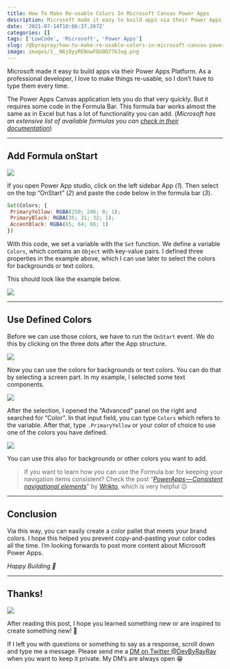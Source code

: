 ```yaml
---
title: How To Make Re-usable Colors In Microsoft Canvas Power Apps
description: Microsoft made it easy to build apps via their Power Apps Platform. As a professional developer, I love to make things re-usable, so I don’t have to type them every time. The Power Apps Canvas application lets you do that very quickly. But it requires some code in the Formula Bar.
date: '2021-07-14T10:06:37.267Z'
categories: []
tags: ['LowCode', 'Microsoft', 'Power Apps']
slug: /@byrayray/how-to-make-re-usable-colors-in-microsoft-canvas-power-apps-e3a971f68148
image: images/1__N6j8yyRENowFQG0Q77b3ug.png
---
```


Microsoft made it easy to build apps via their Power Apps Platform. As a professional developer, I love to make things re-usable, so I don’t have to type them every time.

The Power Apps Canvas application lets you do that very quickly. But it requires some code in the Formula Bar. This formula bar works almost the same as in Excel but has a lot of functionality you can add. (_Microsoft has an extensive list of available formulas you can_ [_check in their documentation_](https://docs.microsoft.com/nl-nl/powerapps/maker/canvas-apps/formula-reference))

---
## Add Formula onStart

![](/images/1__ZKXikNZrMHv9CBfx9hM0RA.png)

If you open Power App studio, click on the left sidebar App (_1_). Then select on the top “OnStart” (_2_) and paste the code below in the formula bar (_3_).

```js
Set(Colors; {  
 PrimaryYellow: RGBA(250; 246; 0; 1);  
 PrimaryBlack: RGBA(35; 31; 32; 1);  
 AccentBlack: RGBA(65; 64; 66; 1)  
})
```

With this code, we set a variable with the `Set` function. We define a variable `Colors`, which contains an `Object` with key-value pairs. I defined three properties in the example above, which I can use later to select the colors for backgrounds or text colors.

This should look like the example below.

![](/images/1__IAPE6hcMVkzr__l93Mgr5Wg.png)

---
## Use Defined Colors

Before we can use those colors, we have to run the `OnStart` event. We do this by clicking on the three dots after the App structure.

![](/images/1__1MFvBz36q__BQTXythNnSdg.png)

Now you can use the colors for backgrounds or text colors. You can do that by selecting a screen part. In my example, I selected some text components.

![](/images/1__tiYjvxWHRKAK8uqDJCMOjQ.png)

After the selection, I opened the “Advanced” panel on the right and searched for “Color”. In that input field, you can type `Colors` which refers to the variable. After that, type `.PrimaryYellow` or your color of choice to use one of the colors you have defined.

![](/images/1__tTMlLD5YWTaL8nU6mxMWeg.png)

You can use this also for backgrounds or other colors you want to add.

> If you want to learn how you can use the Formula bar for keeping your navigation items consistent? Check the post “[_PowerApps — Consistent navigational elements_](https://wrikto.medium.com/whos-got-the-button-6bc00473932c)” by [Wrikto](https://medium.com/u/5b8cfe70bdb4), which is very helpful 😉

---
## Conclusion

Via this way, you can easily create a color pallet that meets your brand colors. I hope this helped you prevent copy-and-pasting your color codes all the time. I’m looking forwards to post more content about Microsoft Power Apps.

_Happy Building 🚀_

---

## Thanks!

![](/images/0__4aTcitCaVTWHHeiO.jpg)

After reading this post, I hope you learned something new or are inspired to create something new! 🤗

If I left you with questions or something to say as a response, scroll down and type me a message. Please send me a [DM on Twitter @DevByRayRay](https://twitter.com/@devbyrayray) when you want to keep it private. My DM’s are always open 😁
